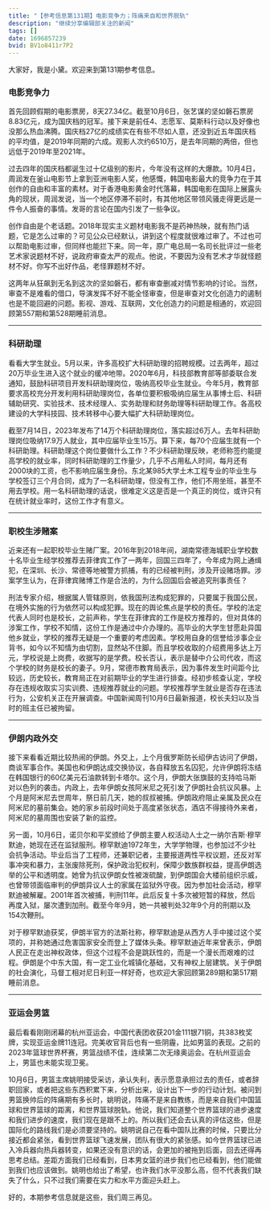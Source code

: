 ```yaml
---
title: "【参考信息第131期】电影竞争力；阵痛来自和世界脱轨"
description: "继续分享编辑部关注的新闻"
tags: []
date: 1696857239
bvid: BV1o8411r7P2
---
```

大家好，我是小黛。欢迎来到第131期参考信息。

### 电影竞争力

首先回顾假期的电影票房，8天27.34亿。截至10月6日，张艺谋的坚如磐石票房8.83亿元，成为国庆档的冠军。接下来是前任4、志愿军、莫斯科行动以及好像也没那么热血沸腾。国庆档27亿的成绩实在有些不尽如人意，还没到近五年国庆档的平均值，是2019年同期的六成。观影人次约6510万，是去年同期的两倍，但也远低于2019年至2021年。

过去四年的国庆档都诞生过十亿级别的影片，今年没有这样的大爆款。10月4日，周润发在釜山电影节上拿到亚洲电影人奖，他感慨，韩国电影最大的竞争力在于其创作的自由和丰富的素材。对于香港电影黄金时代落幕，韩国电影在国际上展露头角的现状，周润发说，当一个地区停滞不前时，有其他地区带领风骚走得更远是一件令人振奋的事情。发哥的言论在国内引发了一些争议。

创作自由是个老话题。2018年现实主义题材电影我不是药神热映，就有热门话题，它是怎么过审的？可见公众已经默认，讲到这个程度就很难过审了。不过也可以帮助电影过审，但同样也能拦下来。同一年，原广电总局一名司长批评过一些老艺术家说题材不好，说政府审查太严的观点。他说，不要因为没有艺术才华就怪题材不好。你写不出好作品，老怪罪题材不好。

这两年从狂飙到无名到这次的坚如磐石，都有审查删减对情节影响的讨论。当然，审查不是难看的借口，导演发挥不好不能全怪审查，但是审查对文化创造力的遏制也是不能回避的问题。影视、游戏、互联网，文化创造力的问题是相通的，欢迎回顾第557期和第528期睡前消息。

---

### 科研助理

看看大学生就业。5月以来，许多高校扩大科研助理的招聘规模。过去两年，超过20万毕业生进入这个就业的缓冲地带。2020年6月，科技部教育部等部委联合发通知，鼓励科研项目开发科研助理岗位，吸纳高校毕业生就业。今年5月，教育部要求高校充分开发利用科研助理岗位，各单位要积极吸纳应届生从事博士后、科研辅助研究、实验技术、技术经理人、实务助理和财务助理等科研助理工作。各高校建设的大学科技园、技术转移中心要大幅扩大科研助理岗位。

截至7月14日，2023年发布了14万个科研助理岗位，落实超过6万人。去年科研助理岗位吸纳17.9万人就业，其中应届毕业生15万。算下来，每70个应届生就有一个科研助理。科研助理这个岗位要做什么工作？不少科研助理反映，老师称签约能提高学校的就业率，同时科研助理的工作量少，几乎不占用私人时间，每月还有2000块的工资，也不影响应届生身份。东北某985大学土木工程专业的毕业生与学校签订三个月合同，成为了一名科研助理，但没有工作，他们不用坐班，甚至不用去学校。用一名科研助理的话说，很难定义这是否是一个真正的岗位，或许只有在统计就业率时，这份工作才有意义。

---

### 职校生涉赌案

近来还有一起职校毕业生赌厂案。2016年到2018年间，湖南常德海城职业学校数十名毕业生经学校推荐去菲律宾工作了一两年，回国三四年了，今年成为网上通缉犯，在深圳、长沙、常德等地被警方抓捕，有的已经被判刑，涉及开设赌场罪。涉案学生认为，在菲律宾赌博工作是合法的，为什么回国后会被追究刑事责任？

刑法专家介绍，根据属人管辖原则，依我国刑法构成犯罪的，只要属于我国公民，在境外实施的行为依然可以构成犯罪。现在的舆论焦点是学校的责任。学校的法定代表人同时也是校长，之前声称，学生在菲律宾的工作是校方推荐的，但对具体的涉案工作，学校不知情，这份工作是通过中介办理的。高毕业的大学生甘愿赴异国他乡就业，学校的推荐无疑是一个重要的考虑因素。学校用自身的信誉给涉事企业背书，如今以不知情为由切割，显然站不住脚。而且学校收取的介绍费用多达上万元，学校说是上岗费，收据写的是学费。校长否认，表示是替中介公司代收，而这个学校的财务是校长的妻子。9月，常德市教育局表示，因为事件发生时间距今比较远，历史较长，教育局正在对前期毕业的学生进行排查。经初步核查认定，学校存在违规收取实习实训费、违规推荐就业的问题。学校推荐学生就业是否存在违法行为，公安机关正在开展调查。中国新闻周刊10月6日最新报道，校长夫妇以及当时的班主任已被拘留。

---

### 伊朗内政外交

接下来看看近期比较热闹的伊朗。外交上，上个月俄罗斯防长绍伊古访问了伊朗，商谈军事合作。美国也和伊朗达成交换协议，各自释放五名囚犯，允许伊朗将冻结在韩国银行的60亿美元石油款转到卡塔尔。这个月，伊朗大张旗鼓的支持哈马斯对以色列的袭击。内政上，去年伊朗女孩阿米尼之死引发了伊朗社会抗议风暴。上个月是阿米尼去世周年，祭日前几天，她的叔叔被捕。伊朗政府阻止亲属及民众在阿米尼的墓前集会。她的家乡前段时间处于高度紧张状态，酒店不得接待外来者，阿米尼的墓周围也安装了新的监控。

另一面，10月6日，诺贝尔和平奖颁给了伊朗主要人权活动人士之一纳尔吉斯·穆罕默迪，她现在还在监狱服刑。穆罕默迪1972年生，大学学物理，也参加过不少社会抗争活动。毕业后当了工程师，还兼职记者，主要报道两性平权议题，还反对军事冲突和暴力，主张废除死刑，保护政治犯权利，保障少数族群权益，提高伊朗选举的公平和透明度。她曾为抗议伊朗女性被泼硫酸，到伊朗国会大楼前组织示威，也曾带领面临审判的伊朗异议人士的家属在监狱外守夜。因为参加社会活动，穆罕默迪被解雇。2001年首次被捕，判刑11年。此后反复十多次被短暂的释放，然后再度入狱，屡次遭到加刑。截至今年9月，她一共被判处32年9个月的刑期以及154次鞭刑。

对于穆罕默迪获奖，伊朗半官方的法斯社称，穆罕默迪是从西方人手中接过这个奖项的，并称她通过危害国家安全而登上了媒体头条。穆罕默迪近年来曾表示，伊朗人民正在走出神权政体，但这个过程不会是跳跃性的，而是一个漫长而艰难的过程。伊朗是个中东大国，有一定工业化城镇化基础，又有神权上层建筑。关于伊朗的社会演化，马督工相对尼日利亚一样好奇，也欢迎大家回顾第289期和第517期睡前消息。

---

### 亚运会男篮

最后看看刚刚闭幕的杭州亚运会，中国代表团收获201金111银71铜，共383枚奖牌，实现亚运金牌11连冠。完美收官背后也有一些阴霾，比如男篮的表现。之前的2023年篮球世界杯赛，男篮战绩不佳，连续第二次无缘奥运会。在杭州亚运会上，男篮也未能实现卫冕。

10月6日，男篮主席姚明接受采访，承认失利，表示愿意承担过去的责任，或者辞职回家，或者把这些东西积累下来，分析出来，设计出下一步的行动计划。被问到男篮换帅后的阵痛期有多长时，姚明说，阵痛不是来自教练，而是来自我们中国篮球和世界篮球的距离，和世界篮球脱轨。他说，我们知道整个世界篮球的进步速度和我们进步的速度，我们现在是跟不上的。所以我们还会去认真的评估这些，但是国际化的路线我们是必须要坚持的。姚明说自己在看中国队比赛的时候，只要比分接近都会紧张，看到世界篮球飞速发展，团队有很大的紧张感。如今世界篮球已进入冷兵器向热兵器转变，如果还没有意识的话，会更加的被拖到后面，回去还得再思考总结。差距方面我们已经看到，日本男女篮的进步我们也已经看到，他们能做到我们也应该做到。姚明也给出了希望，也许我们水平没那么高，但不代表我们缺失了什么，只不过我们需要在实力和水平方面迎头赶上。

好的，本期参考信息就是这些，我们周三再见。

